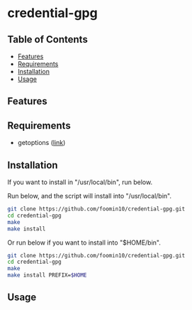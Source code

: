 # credential-gpg <!-- omit in toc -->

## Table of Contents <!-- omit in toc -->

- [Features](#features)
- [Requirements](#requirements)
- [Installation](#installation)
- [Usage](#usage)

## Features


## Requirements

- getoptions ([link](https://github.com/ko1nksm/getoptions))

## Installation

<!-- **Download prebuild shell scripts** from [releases](https://github.com/foomin10/credential-gpg/releases).

```sh
wget https://github.com/foomin10/credential-gpg/releases/latest/download/credential-gpg -O $HOME/bin/credential-gpg
chmod +x $HOME/bin/credential-gpg
```

Or build and install it yourself. -->

If you want to install in "/usr/local/bin", run below.

Run below, and the script will install into "/usr/local/bin".

```sh
git clone https://github.com/foomin10/credential-gpg.git
cd credential-gpg
make
make install
```

Or run below if you want to install into "$HOME/bin".

```sh
git clone https://github.com/foomin10/credential-gpg.git
cd credential-gpg
make
make install PREFIX=$HOME
```

## Usage


